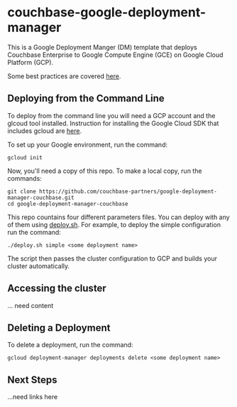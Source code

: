# couchbase-google-deployment-manager

This is a Google Deployment Manger (DM) template that deploys Couchbase Enterprise to Google Compute Engine (GCE) on Google Cloud Platform (GCP).

Some best practices are covered [here](documentation/bestPractices.md).

## Deploying from the Command Line

To deploy from the command line you will need a GCP account and the glcoud tool installed.  Instruction for installing the Google Cloud SDK that includes gcloud are [here](https://cloud.google.com/sdk/).

To set up your Google environment, run the command:

    gcloud init

Now, you'll need a copy of this repo.  To make a local copy, run the commands:

    git clone https://github.com/couchbase-partners/google-deployment-manager-couchbase.git
    cd google-deployment-manager-couchbase

This repo countains four different parameters files.  You can deploy with any of them using [deploy.sh](deploy.sh).  For example, to deploy the simple configuration run the command:

    ./deploy.sh simple <some deployment name>

The script then passes the cluster configuration to GCP and builds your cluster automatically.

## Accessing the cluster

... need content

## Deleting a Deployment

To delete a deployment, run the command:

    gcloud deployment-manager deployments delete <some deployment name>

## Next Steps

...need links here
